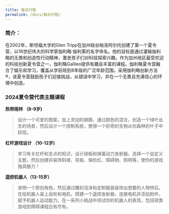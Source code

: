 ```yaml
---
title: 每日行程
permalink: /docs/每日行程/
---
```


### 简介： 
在2002年，斯坦福大学的Glen Tripp在加州硅谷帕洛阿尔托创建了第一个夏令营，以16世纪伟大的科学家伽利略·伽利莱的名字命名。他的目标是通过灌输伽利略的无畏和创造性行动精神，激发孩子们对科技探索兴趣。作为加州地区最受欢迎的科技创新夏令营之一，伽利略Galileo提供有趣且丰富的课程。伽利略夏令营融合了娱乐和学习，覆盖从学前班到8年级的广泛年龄范围。采用伽利略创新方法®，该夏令营鼓励孩子们迎接挑战，从错误中学习，并在一个无畏且充满信心的环境中创造。

### 2024夏令营代表主题课程

**热带雨林 （8-9岁)**
> 设计一个可爱的图案，加上灵动的翅膀。通过颜色的混合，创造一个绿叶丛生的场景，然后设计一个控制系统，使得一个好奇的生物从你森林的叶子中跃现。

**杠杆游戏设计 （10-12岁)**
> 学习有关杠杆和支点的知识，设计球板和弹簧动力发射器。选择一个自定义主题，然后创建并装饰斜坡、背板、保险杠、障碍物、照明等，使你的游戏独具魅力！

**遥控机器人（13-15岁）**
> 发明一个原创角色，然后通过雕刻泡沫和定制服装装饰出想要的人物特征。在给机器人装上齿轮和电机，搭建一个遥控发射器，连接电机并添加附件，赋予机器人运动能力。在一系列小挑战中测试你的机器人的表现，包括球类游戏到障碍课程应有尽有。

